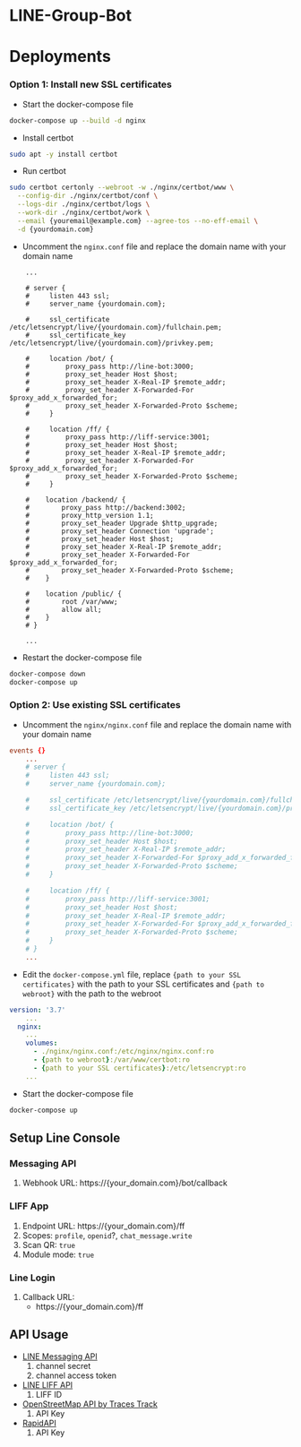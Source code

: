 # LINE-Group-Bot

# Deployments
### Option 1: Install new SSL certificates
 - Start the docker-compose file
```bash
docker-compose up --build -d nginx
```
 - Install certbot
```bash
sudo apt -y install certbot
```
 - Run certbot
```bash
sudo certbot certonly --webroot -w ./nginx/certbot/www \
  --config-dir ./nginx/certbot/conf \
  --logs-dir ./nginx/certbot/logs \
  --work-dir ./nginx/certbot/work \
  --email {youremail@example.com} --agree-tos --no-eff-email \
  -d {yourdomain.com}
```
 - Uncomment the `nginx.conf` file and replace the domain name with your domain name
```
    ...

    # server {
    #     listen 443 ssl;
    #     server_name {yourdomain.com};

    #     ssl_certificate /etc/letsencrypt/live/{yourdomain.com}/fullchain.pem;
    #     ssl_certificate_key /etc/letsencrypt/live/{yourdomain.com}/privkey.pem;

    #     location /bot/ {
    #         proxy_pass http://line-bot:3000;
    #         proxy_set_header Host $host;
    #         proxy_set_header X-Real-IP $remote_addr;
    #         proxy_set_header X-Forwarded-For $proxy_add_x_forwarded_for;
    #         proxy_set_header X-Forwarded-Proto $scheme;
    #     }

    #     location /ff/ {
    #         proxy_pass http://liff-service:3001;
    #         proxy_set_header Host $host;
    #         proxy_set_header X-Real-IP $remote_addr;
    #         proxy_set_header X-Forwarded-For $proxy_add_x_forwarded_for;
    #         proxy_set_header X-Forwarded-Proto $scheme;
    #     }

    #    location /backend/ {
    #        proxy_pass http://backend:3002;
    #        proxy_http_version 1.1;
    #        proxy_set_header Upgrade $http_upgrade;
    #        proxy_set_header Connection 'upgrade';
    #        proxy_set_header Host $host;
    #        proxy_set_header X-Real-IP $remote_addr;
    #        proxy_set_header X-Forwarded-For $proxy_add_x_forwarded_for;
    #        proxy_set_header X-Forwarded-Proto $scheme;
    #    }

    #    location /public/ {
    #        root /var/www;
    #        allow all;
    #    }
    # }

    ...
```
 - Restart the docker-compose file
```bash
docker-compose down
docker-compose up
```

### Option 2: Use existing SSL certificates
 - Uncomment the `nginx/nginx.conf` file and replace the domain name with your domain name
```nginx.conf
events {}
    ...
    # server {
    #     listen 443 ssl;
    #     server_name {yourdomain.com};

    #     ssl_certificate /etc/letsencrypt/live/{yourdomain.com}/fullchain.pem;
    #     ssl_certificate_key /etc/letsencrypt/live/{yourdomain.com}/privkey.pem;

    #     location /bot/ {
    #         proxy_pass http://line-bot:3000;
    #         proxy_set_header Host $host;
    #         proxy_set_header X-Real-IP $remote_addr;
    #         proxy_set_header X-Forwarded-For $proxy_add_x_forwarded_for;
    #         proxy_set_header X-Forwarded-Proto $scheme;
    #     }

    #     location /ff/ {
    #         proxy_pass http://liff-service:3001;
    #         proxy_set_header Host $host;
    #         proxy_set_header X-Real-IP $remote_addr;
    #         proxy_set_header X-Forwarded-For $proxy_add_x_forwarded_for;
    #         proxy_set_header X-Forwarded-Proto $scheme;
    #     }
    # }
    ...
```
 - Edit the `docker-compose.yml` file, replace `{path to your SSL certificates}` with the path to your SSL certificates and `{path to webroot}` with the path to the webroot
```docker-compose.yml
version: '3.7'
    ...
  nginx:
    ...
    volumes:
      - ./nginx/nginx.conf:/etc/nginx/nginx.conf:ro
      - {path to webroot}:/var/www/certbot:ro
      - {path to your SSL certificates}:/etc/letsencrypt:ro
    ...
```
 - Start the docker-compose file
```bash
docker-compose up
```

## Setup Line Console
### Messaging API
1. Webhook URL: https://{your_domain.com}/bot/callback
### LIFF App
1. Endpoint URL: https://{your_domain.com}/ff
2. Scopes: `profile`, `openid`?, `chat_message.write`
3. Scan QR: `true`
4. Module mode: `true`
### Line Login
1. Callback URL:
    - https://{your_domain.com}/ff

## API Usage
- [LINE Messaging API](https://developers.line.biz/en/docs/messaging-api/overview/)
    1. channel secret
    2. channel access token
- [LINE LIFF API](https://developers.line.biz/en/docs/liff/overview/)
    1. LIFF ID
- [OpenStreetMap API by Traces Track](https://console.tracestrack.com/)
    1. API Key
- [RapidAPI](https://rapidapi.com/castelli0giovanni-VdUSmLXuCR3/api/feroeg-reverse-geocoding/playground/apiendpoint_25fdc514-102d-4c92-bd75-92c8ea9e364d)
    1. API Key